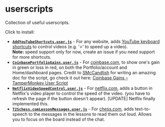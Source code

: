 # userscripts

Collection of useful userscripts.

Click to install:

- **[`AddYouTubeShortcuts.user.js`](https://github.com/kevduc/userscripts/raw/master/AddYouTubeShortcuts.user.js)** - For any website, adds [YouTube keyboard shortcuts](https://support.google.com/youtube/answer/7631406) to control videos (e.g. '>' to speed up a video).  
**Note:** speed support only for now, create an issue if you need support for more shortcuts.
- **[`CoinbasePortfolioGains.user.js`](https://github.com/kevduc/userscripts/raw/master/CoinbasePortfolioGains.user.js)** - For [coinbase.com](coinbase.com), to show one's gain in green or loss in red, on both the Portfolio/account and Home/dashboard pages. Credit to [SMcCandlish](https://github.com/SMcCandlish) for writing an amazing doc for the script, go check it out here: [Coinbase Gains – TamperMonkey User Script](https://github.com/SMcCandlish/Coinbase_Gains_Tampermonkey_Script)
- **[`NetflixVideoSpeedControl.user.js`](https://github.com/kevduc/userscripts/raw/master/NetflixVideoSpeedControl.user.js)** - For [netflix.com](netflix.com), adds a button in Netflix's video player to control the speed of the video. (you have to refresh the page if the button doesn't appear). [UPDATE] Netflix finally implemented this.
- **[`T2Schess.comLessonMessages.user.js`](https://github.com/kevduc/userscripts/raw/master/T2Schess.comLessonMessages.user.js)** - For [chess.com](chess.com), adds text-to-speech to the messages in the lessons to read them out loud. Allows you to focus on the board instead of the chat.
